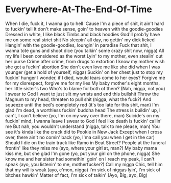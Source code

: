 # Everywhere-At-The-End-Of-Time

When I die, fuck it, I wanna go to hell
'Cause I'm a piece of shit, it ain't hard to fuckin' tell
It don't make sense, goin' to heaven with the goodie-goodies
Dressed in white, I like black Timbs and black hoodies
God'll prob'ly have me on some real strict shit
No sleepin' all day, no gettin' my dick licked
Hangin' with the goodie-goodies, loungin' in paradise
Fuck that shit, I wanna tote guns and shoot dice (you talkin' some crazy shit now, nigga)
All my life I been considered as the worst
Lyin' to my mother, even stealin' out her purse
Crime after crime, from drugs to extortion
I know my mother wish she got a fuckin' abortion
She don't even love me like she did when I was younger (get a hold of yourself, nigga)
Suckin' on her chest just to stop my fuckin' hunger
I wonder, if I died, would tears come to her eyes?
Forgive me for my disrespect, forgive me for my lies
My baby mother's eight months, her little sister's two
Who's to blame for both of them? (Nah, nigga, not you)
I swear to God I want to just slit my wrists and end this bullshit
Throw the Magnum to my head, threaten to pull shit (nigga, what the fuck?)
And squeeze until the bed's completely red (it's too late for this shit, man)
I'm glad I'm dead, a worthless fuckin' buddha head
The stress is buildin' up, I can't, I can't believe (yo, I'm on my way over there, man)
Suicide's on my fuckin' mind, I wanna leave
I swear to God I feel like death is fuckin' callin' me
But nah, you wouldn't understand (nigga, talk to me please, man)
You see it's kinda like the crack did to Pookie in New Jack
Except when I cross over, there ain't no comin' back (yo, I'ma call you when I get in the car)
Should I die on the train track like Ramo in Beat Street?
People at the funeral frontin' like they miss me (ayo, where your girl at, man?)
My baby mama kiss me, but she glad I'm gone (yo, put your girl on the phone, nigga)
She know me and her sister had somethin' goin' on
I reach my peak, I can't speak (ayo, you listenin' to me, motherfucker?)
Call my nigga Chic, tell him that my will is weak (ayo, c'mon, nigga)
I'm sick of niggas lyin', I'm sick of bitches hawkin'
Matter of fact, I'm sick of talkin'
(Ayo, Big, ayo, Big)
